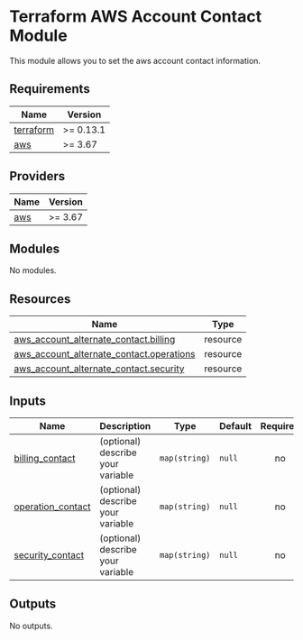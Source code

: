 # Terraform AWS Account Contact Module
This module allows you to set the aws account contact information.

<!-- BEGIN_TF_DOCS -->
## Requirements

| Name | Version |
|------|---------|
| <a name="requirement_terraform"></a> [terraform](#requirement\_terraform) | >= 0.13.1 |
| <a name="requirement_aws"></a> [aws](#requirement\_aws) | >= 3.67 |

## Providers

| Name | Version |
|------|---------|
| <a name="provider_aws"></a> [aws](#provider\_aws) | >= 3.67 |

## Modules

No modules.

## Resources

| Name | Type |
|------|------|
| [aws_account_alternate_contact.billing](https://registry.terraform.io/providers/hashicorp/aws/latest/docs/resources/account_alternate_contact) | resource |
| [aws_account_alternate_contact.operations](https://registry.terraform.io/providers/hashicorp/aws/latest/docs/resources/account_alternate_contact) | resource |
| [aws_account_alternate_contact.security](https://registry.terraform.io/providers/hashicorp/aws/latest/docs/resources/account_alternate_contact) | resource |

## Inputs

| Name | Description | Type | Default | Required |
|------|-------------|------|---------|:--------:|
| <a name="input_billing_contact"></a> [billing\_contact](#input\_billing\_contact) | (optional) describe your variable | `map(string)` | `null` | no |
| <a name="input_operation_contact"></a> [operation\_contact](#input\_operation\_contact) | (optional) describe your variable | `map(string)` | `null` | no |
| <a name="input_security_contact"></a> [security\_contact](#input\_security\_contact) | (optional) describe your variable | `map(string)` | `null` | no |

## Outputs

No outputs.
<!-- END_TF_DOCS -->